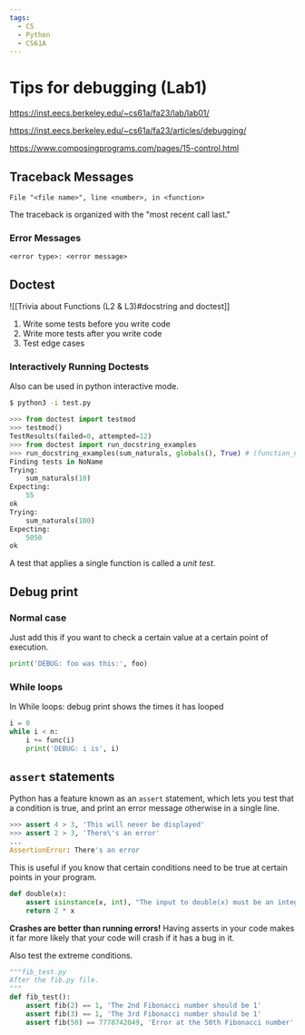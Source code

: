 ```yaml
---
tags:
  - CS
  - Python
  - CS61A
---
```

Tips for debugging (Lab1)
===
https://inst.eecs.berkeley.edu/~cs61a/fa23/lab/lab01/

https://inst.eecs.berkeley.edu/~cs61a/fa23/articles/debugging/

https://www.composingprograms.com/pages/15-control.html

## Traceback Messages
```
File "<file name>", line <number>, in <function>
```
The traceback is organized with the "most recent call last."
### Error Messages
```
<error type>: <error message>
```
## Doctest
![[Trivia about Functions (L2 & L3)#docstring and doctest]]
1. Write some tests before you write code
2. Write more tests after you write code
3. Test edge cases
### Interactively Running Doctests 
Also can be used in python interactive mode.
```bash
$ python3 -i test.py
```
```python
>>> from doctest import testmod
>>> testmod()
TestResults(failed=0, attempted=12)
>>> from doctest import run_docstring_examples
>>> run_docstring_examples(sum_naturals, globals(), True) # (function_name, globals() returns the global env, whether to verbose output)
Finding tests in NoName
Trying:
    sum_naturals(10)
Expecting:
    55
ok
Trying:
    sum_naturals(100)
Expecting:
    5050
ok
```
A test that applies a single function is called a _unit test_.
## Debug print
### Normal case
Just add this if you want to check a certain value at a certain point of execution.
```python
print('DEBUG: foo was this:', foo)
```
### While loops
In While loops: debug print shows the times it has looped
```python
i = 0
while i < n:
    i += func(i)
    print('DEBUG: i is', i)
```
## `assert` statements
Python has a feature known as an `assert` statement, which lets you test that a condition is true, and print an error message otherwise in a single line.
```python
>>> assert 4 > 3, 'This will never be displayed'
>>> assert 2 > 3, 'There\'s an error'
...
AssertionError: There's an error
```
This is useful if you know that certain conditions need to be true at certain points in your program.
```python
def double(x):
    assert isinstance(x, int), "The input to double(x) must be an integer"
    return 2 * x
```
**Crashes are better than running errors!** Having asserts in your code makes it far more likely that your code will crash if it has a bug in it.

Also test the extreme conditions.
```python
"""fib_test.py
After the fib.py file.
"""
def fib_test():
	assert fib(2) == 1, 'The 2nd Fibonacci number should be 1'
	assert fib(3) == 1, 'The 3rd Fibonacci number should be 1'
	assert fib(50) == 7778742049, 'Error at the 50th Fibonacci number'
```
